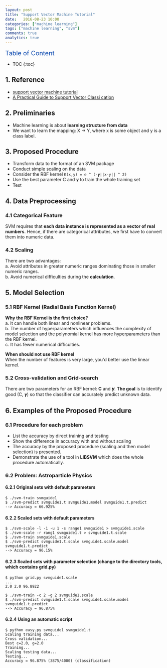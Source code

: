 ```yaml
---
layout: post
title: "Support Vector Machine Tutorial"
date:   2016-08-23 10:00
categories: ["machine learning"]
tags: ["machine learning", "svm"]
comments: true
analytics: true
---
```


<span/>

<span style="color: #0645ad; font-size:20px">Table of Content<span/>

  * TOC
  {:toc}

## 1. Reference

* [support vector machine tutorial](http://www.cs.columbia.edu/~kathy/cs4701/documents/jason_svm_tutorial.pdf)
* [A Practical Guide to Support Vector Classi cation](http://www.csie.ntu.edu.tw/~cjlin/papers/guide/guide.pdf)

## 2. Preliminaries

* Machine learning is about **learning structure from data**
* We want to learn the mapping: X -> Y, where x is some object and y is a class
  label.

## 3. Proposed Procedure

* Transform data to the format of an SVM package
* Conduct simple scaling on the data
* Consider the RBF kernel `K(x,y) = e ^ (-𝜸||x-y|| ^ 2)`
* Use the best parameter C and 𝜸 to train the whole training set
* Test

## 4. Data Preprocessing

### 4.1 Categorical Feature

  SVM requires that **each data instance is represented as a vector of real
  numbers**. Hence, if there are categorical attributes, we first have to
  convert them into numeric data.

### 4.2 Scaling

  There are two advantages:    
  a. Avoid attributes in greater numeric ranges dominating those in smaller
  numeric ranges.    
  b. Avoid numerical difficulties during the **calculation**.

## 5. Model Selection

### 5.1 RBF Kernel (Radial Basis Function Kernel)

  **Why the RBF Kernel is the first choice?**    
  a. It can handle both linear and nonlinear problems.    
  b. The number of hyperparameters which influences the complexity of model
  selection and the polynomial kernel has more hyperparameters than the RBF
  kernel.    
  c. It has fewer numerical difficulties.

  **When should not use RBF kernel**    
  When the number of features is very large, you'd better use the linear kernel.

### 5.2 Cross-validation and Grid-search

  There are two parameters for an RBF kernel: **C** and **𝜸**. **The goal** is
  to identify good (C, 𝜸) so that the classifier can accurately predict unknown
  data.

## 6. Examples of the Proposed Procedure

### 6.1 Procedure for each problem

* List the accuracy by direct training and testing
* Show the difference in accuracy with and without scaling
* The accuracy by the proposed procedure (scaling and then model selection) is
presented.
* Demonstrate the use of a tool in **LIBSVM** which does the whole procedure
automatically.

### 6.2 Problem: Astroparticle Physics

#### 6.2.1 Original sets with default parameters
```
$ ./svm-train svmguide1
$ ./svm-predict svmguide1.t svmguide1.model svmguide1.t.predict
--> Accuracy = 66.925%
```

#### 6.2.2 Scaled sets with default parameters
```
$ ./svm-scale -l -1 -u 1 -s range1 svmguide1 > svmguide1.scale
$ ./svm-scale -r rang1 svmguide1.t > svmguide1.t.scale
$ ./svm-train svmguide1.scale
$ ./svm-predict svmguide1.t.scale svmguide1.scale.model svmguide1.t.predict
--> Accuracy = 96.15%
```

#### 6.2.3 Scaled sets with parameter selection (change to the directory tools, which contains grid.py)
```
$ python grid.py svmguide1.scale
...
2.0 2.0 96.8922

$ ./svm-train -c 2 -g 2 svmguide1.scale
$ ./svm-predict svmguide1.t.scale svmguide1.scale.model svmguide1.t.predict
--> Accuracy = 96.875%
```

#### 6.2.4 Using an automatic script
```
$ python easy.py svmguide1 svmguide1.t
Scaling training data...
Cross validation...
Best c=2.0, g=2.0
Training...
Scaling testing data...
Testing...
Accuracy = 96.875% (3875/4000) (classification)
```

